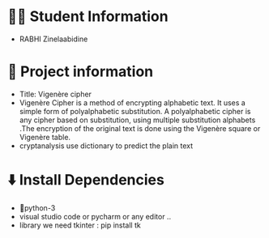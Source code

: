 # 👨‍🎓 Student Information
- RABHI Zinelaabidine 

# 📑 Project information
* Title: Vigenère cipher
* Vigenère Cipher is a method of encrypting alphabetic text. It
uses a simple form of polyalphabetic substitution. A
polyalphabetic cipher is any cipher based on substitution,
using multiple substitution alphabets .The encryption of the
original text is done using the Vigenère square or Vigenère
table.
* cryptanalysis use dictionary to predict the plain text

# :arrow_down: Install Dependencies
* 🐍python-3 
* visual studio code or pycharm or any editor ..
* library we need tkinter : pip install tk
